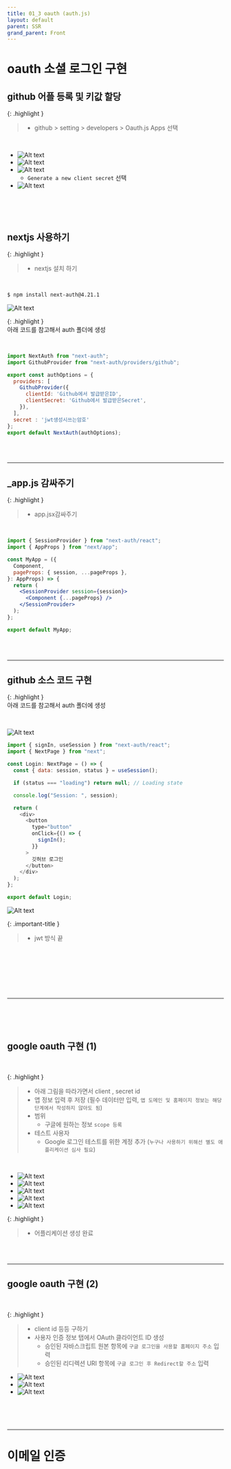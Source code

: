 ```yaml
---
title: 01_3 oauth (auth.js)
layout: default
parent: SSR
grand_parent: Front
---
```



# oauth 소셜 로그인 구현 

## github 어플 등록 및 키값 할당

{: .highlight } 
> - github > setting > developers > Oauth.js Apps 선택

<br />

- ![Alt text](image-3.png)
- ![Alt text](image-4.png)
- ![Alt text](image-5.png)
  - `Generate a new client secret` 선택
- ![Alt text](image-6.png)

<br />
<br />
<br />

## nextjs 사용하기

{: .highlight } 
> - nextjs 설치 하기

<br />

```bash
$ npm install next-auth@4.21.1
```

![Alt text](image-7.png)

{: .highlight }  
아래 코드를 참고해서 auth 폴더에 생성

<br />

```js
import NextAuth from "next-auth";
import GithubProvider from "next-auth/providers/github";

export const authOptions = {
  providers: [
    GithubProvider({
      clientId: 'Github에서 발급받은ID',
      clientSecret: 'Github에서 발급받은Secret',
    }),
  ],
  secret : 'jwt생성시쓰는암호'
};
export default NextAuth(authOptions); 
```


<br />
<br />


---

## _app.js 감싸주기

{: .highlight }  
> - app.jsx감싸주기


<br />

```jsx
import { SessionProvider } from "next-auth/react";
import { AppProps } from "next/app";

const MyApp = ({
  Component,
  pageProps: { session, ...pageProps },
}: AppProps) => {
  return (
    <SessionProvider session={session}>
      <Component {...pageProps} />
    </SessionProvider>
  );
};

export default MyApp;

```

<br />
<br />

---

## github 소스 코드 구현

{: .highlight }  
아래 코드를 참고해서 auth 폴더에 생성

<br />


![Alt text](image-8.png)


```js
import { signIn, useSession } from "next-auth/react";
import { NextPage } from "next";

const Login: NextPage = () => {
  const { data: session, status } = useSession();

  if (status === "loading") return null; // Loading state

  console.log("Session: ", session);

  return (
    <div>
      <button
        type="button"
        onClick={() => {
          signIn();
        }}
      >
        깃허브 로그인
      </button>
    </div>
  );
};

export default Login;
```

![Alt text](image-9.png)

{: .important-title }
> - jwt 방식 끝

<br />
<br />
<br />
<br />
<br />
<br />


--- 


<br />
<br />
<br />

## google oauth 구현 (1)

<br />

{: .highlight } 
> - 아래 그림을 따라가면서 client , secret id 
> - 앱 정보 입력 후 저장 (필수 데이터만 입력, `앱 도메인 및 홈페이지 정보는 해당 단계에서 작성하지 않아도 됨`)
> - 범위
>   - 구글에 원하는 정보 `scope 등록`
> - 테스트 사용자
>   - Google 로그인 테스트를 위한 계정 추가 (`누구나 사용하기 위해선 별도 애플리케이션 심사 필요`)

<br />

- ![Alt text](image-10.png)
- ![Alt text](image-11.png)
- ![Alt text](image-12.png)
- ![Alt text](image-13.png)
- ![Alt text](image-14.png)

{: .highlight } 
> - 어플리케이션 생성 완료

<br />
<br />

--- 

## google oauth 구현 (2)

<br />

{: .highlight } 
> - client id 등등 구하기
> - 사용자 인증 정보 탭에서 OAuth 클라이언트 ID 생성
>   - 승인된 자바스크립트 원본 항목에 `구글 로그인을 사용할 홈페이지 주소` 입력
>   - 승인된 리디렉션 URI 항목에 `구글 로그인 후 Redirect할 주소` 입력

- ![Alt text](image-15.png)
- ![Alt text](image-16.png)
- ![Alt text](image-17.png)


<br />
<br />
<br />

---

# 이메일 인증